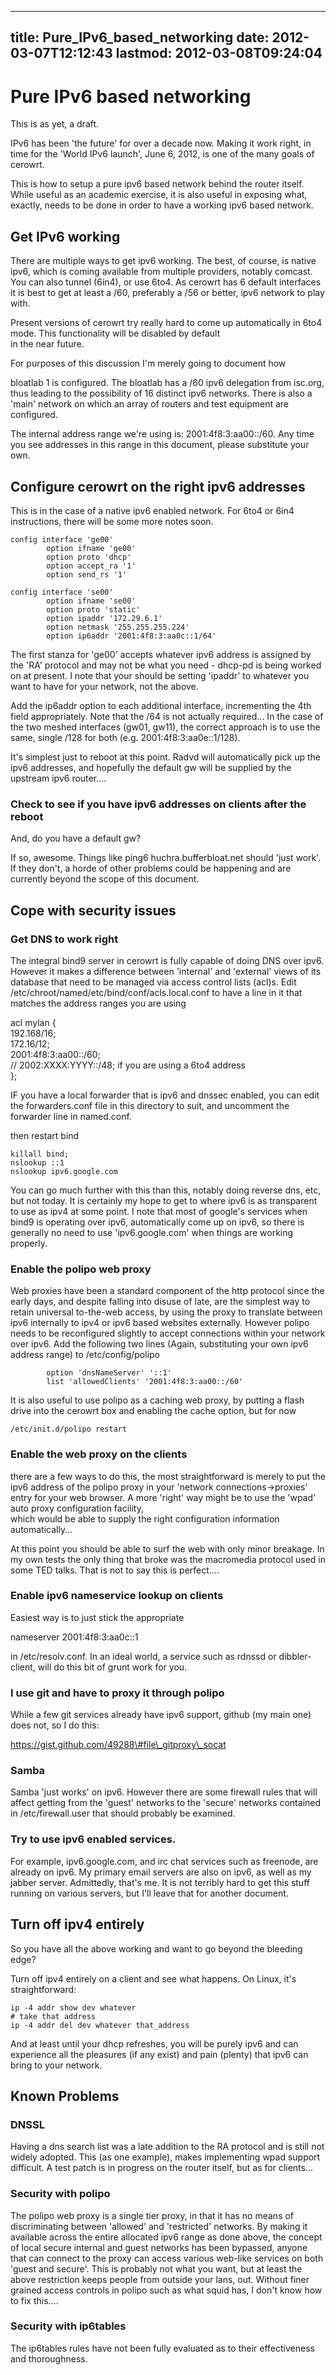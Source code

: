 
---
title: Pure_IPv6_based_networking
date: 2012-03-07T12:12:43
lastmod: 2012-03-08T09:24:04
---
Pure IPv6 based networking
==========================

This is as yet, a draft.

IPv6 has been 'the future' for over a decade now. Making it work right,
in time for the 'World IPv6 launch', June 6, 2012, is one of the many
goals of cerowrt.

This is how to setup a pure ipv6 based network behind the router itself.
While useful as an academic exercise, it is also useful in exposing
what, exactly, needs to be done in order to have a working ipv6 based
network.

Get IPv6 working
----------------

There are multiple ways to get ipv6 working. The best, of course, is
native ipv6, which is coming available from multiple providers, notably
comcast. You can also tunnel (6in4), or use 6to4. As cerowrt has 6
default interfaces it is best to get at least a /60, preferably a /56 or
better, ipv6 network to play with.

Present versions of cerowrt try really hard to come up automatically in
6to4 mode. This functionality will be disabled by default\
in the near future.

For purposes of this discussion I'm merely going to document how
<link>bloatlab 1</link> is configured. The bloatlab has a /60 ipv6
delegation from isc.org, thus leading to the possibility of 16 distinct
ipv6 networks. There is also a 'main' network on which an array of
routers and test equipment are configured.

The internal address range we're using is: 2001:4f8:3:aa00::/60. Any
time you see addresses in this range in this document, please substitute
your own.

Configure cerowrt on the right ipv6 addresses
---------------------------------------------

This is in the case of a native ipv6 enabled network. For 6to4 or 6in4
instructions, there will be some more notes soon.

    config interface 'ge00'
            option ifname 'ge00'
            option proto 'dhcp'
            option accept_ra '1'
            option send_rs '1'

    config interface 'se00'
            option ifname 'se00'
            option proto 'static'
            option ipaddr '172.29.6.1'
            option netmask '255.255.255.224'
            option ip6addr '2001:4f8:3:aa0c::1/64'

The first stanza for 'ge00' accepts whatever ipv6 address is assigned by
the 'RA' protocol and may not be what you need - dhcp-pd is being worked
on at present. I note that your should be setting 'ipaddr' to whatever
you want to have for your network, not the above.

Add the ip6addr option to each additional interface, incrementing the
4th field appropriately. Note that the /64 is not actually required...
In the case of the two meshed interfaces (gw01, gw11), the correct
approach is to use the same, single /128 for both (e.g.
2001:4f8:3:aa0e::1/128).

It's simplest just to reboot at this point. Radvd will automatically
pick up the ipv6 addresses, and hopefully the default gw will be
supplied by the upstream ipv6 router....

### Check to see if you have ipv6 addresses on clients after the reboot

And, do you have a default gw?

If so, awesome. Things like ping6 huchra.bufferbloat.net should 'just
work'. If they don't, a horde of other problems could be happening and
are currently beyond the scope of this document.

Cope with security issues
-------------------------

### Get DNS to work right

The integral bind9 server in cerowrt is fully capable of doing DNS over
ipv6. However it makes a difference between 'internal' and 'external'
views of its database that need to be managed via access control lists
(acl)s. Edit /etc/chroot/named/etc/bind/conf/acls.local.conf to have a
line in it that matches the address ranges you are using

acl mylan {\
192.168/16;\
172.16/12;\
2001:4f8:3:aa00::/60;\
// 2002:XXXX:YYYY::/48; if you are using a 6to4 address\
};

IF you have a local forwarder that is ipv6 and dnssec enabled, you can
edit the forwarders.conf file in this directory to suit, and uncomment
the forwarder line in named.conf.

then restart bind

    killall bind; 
    nslookup ::1
    nslookup ipv6.google.com

You can go much further with this than this, notably doing reverse dns,
etc, but not today. It is certainly my hope to get to where ipv6 is as
transparent to use as ipv4 at some point. I note that most of google's
services when bind9 is operating over ipv6, automatically come up on
ipv6, so there is generally no need to use 'ipv6.google.com' when things
are working properly.

### Enable the polipo web proxy

Web proxies have been a standard component of the http protocol since
the early days, and despite falling into disuse of late, are the
simplest way to retain universal to-the-web access, by using the proxy
to translate between ipv6 internally to ipv4 or ipv6 based websites
externally. However polipo needs to be reconfigured slightly to accept
connections within your network over ipv6. Add the following two lines
(Again, substituting your own ipv6 address range) to /etc/config/polipo

            option 'dnsNameServer' '::1'
            list 'allowedClients' '2001:4f8:3:aa00::/60'

It is also useful to use polipo as a caching web proxy, by putting a
flash drive into the cerowrt box and enabling the cache option, but for
now

    /etc/init.d/polipo restart

### Enable the web proxy on the clients

there are a few ways to do this, the most straightforward is merely to
put the ipv6 address of the polipo proxy in your 'network
connections-&gt;proxies' entry for your web browser. A more 'right' way
might be to use the 'wpad' auto proxy configuration facility,\
which would be able to supply the right configuration information
automatically...

At this point you should be able to surf the web with only minor
breakage. In my own tests the only thing that broke was the macromedia
protocol used in some TED talks. That is not to say this is perfect....

### Enable ipv6 nameservice lookup on clients

Easiest way is to just stick the appropriate

nameserver 2001:4f8:3:aa0c::1

in /etc/resolv.conf. In an ideal world, a service such as rdnssd or
dibbler-client, will do this bit of grunt work for you.

### I use git and have to proxy it through polipo

While a few git services already have ipv6 support, github (my main one)
does not, so I do this:

https://gist.github.com/49288\#file\_gitproxy\_socat

### Samba

Samba 'just works' on ipv6. However there are some firewall rules that
will affect getting from the 'guest' networks to the 'secure' networks
contained in /etc/firewall.user that should probably be examined.

### Try to use ipv6 enabled services.

For example, ipv6.google.com, and irc chat services such as freenode,
are already on ipv6. My primary email servers are also on ipv6, as well
as my jabber server. Admittedly, that's me. It is not terribly hard to
get this stuff running on various servers, but I'll leave that for
another document.

Turn off ipv4 entirely
----------------------

So you have all the above working and want to go beyond the bleeding
edge?

Turn off ipv4 entirely on a client and see what happens. On Linux, it's
straightforward:

    ip -4 addr show dev whatever
    # take that address
    ip -4 addr del dev whatever that_address

And at least until your dhcp refreshes, you will be purely ipv6 and can
experience all the pleasures (if any exist) and pain (plenty) that ipv6
can bring to your network.

Known Problems
--------------

### DNSSL

Having a dns search list was a late addition to the RA protocol and is
still not widely adopted. This (as one example), makes implementing wpad
support difficult. A test patch is in progress on the router itself, but
as for clients...

### Security with polipo

The polipo web proxy is a single tier proxy, in that it has no means of
discriminating between 'allowed' and 'restricted' networks. By making it
available across the entire allocated ipv6 range as done above, the
concept of local secure internal and guest networks has been bypassed,
anyone that can connect to the proxy can access various web-like
services on both 'guest and secure'. This is probably not what you want,
but at least the above restriction keeps people from outside your lans,
out. Without finer grained access controls in polipo such as what squid
has, I don't know how to fix this....

### Security with ip6tables

The ip6tables rules have not been fully evaluated as to their
effectiveness and thoroughness.

